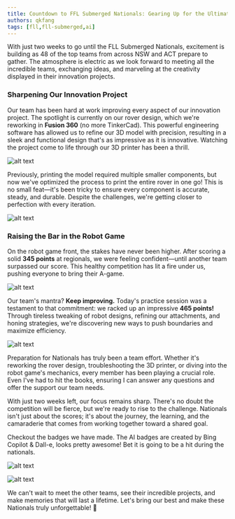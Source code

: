 ```yaml
---
title: Countdown to FFL Submerged Nationals: Gearing Up for the Ultimate Challenge!
authors: qkfang
tags: [fll,fll-submerged,ai]
---
```


With just two weeks to go until the FLL Submerged Nationals, excitement is building as 48 of the top teams from across NSW and ACT prepare to gather. The atmosphere is electric as we look forward to meeting all the incredible teams, exchanging ideas, and marveling at the creativity displayed in their innovation projects.

### Sharpening Our Innovation Project

Our team has been hard at work improving every aspect of our innovation project. The spotlight is currently on our rover design, which we're reworking in **Fusion 360** (no more TinkerCad). This powerful engineering software has allowed us to refine our 3D model with precision, resulting in a sleek and functional design that's as impressive as it is innovative. Watching the project come to life through our 3D printer has been a thrill. 

![alt text](../imgblog/fll-submerged-national-prep-inno-model.jpg)

Previously, printing the model required multiple smaller components, but now we've optimized the process to print the entire rover in one go! This is no small feat—it's been tricky to ensure every component is accurate, steady, and durable. Despite the challenges, we're getting closer to perfection with every iteration.

![alt text](../imgblog/fll-submerged-national-prep-inno-3d.jpg)

### Raising the Bar in the Robot Game

On the robot game front, the stakes have never been higher. After scoring a solid **345 points** at regionals, we were feeling confident—until another team surpassed our score. This healthy competition has lit a fire under us, pushing everyone to bring their A-game.

![alt text](../imgblog/fll-submerged-national-prep-robot-table.jpg)

Our team's mantra? **Keep improving.** Today's practice session was a testament to that commitment: we racked up an impressive **465 points!** Through tireless tweaking of robot designs, refining our attachments, and honing strategies, we're discovering new ways to push boundaries and maximize efficiency.

![alt text](../imgblog/fll-submerged-national-prep-robot-score.jpg)

Preparation for Nationals has truly been a team effort. Whether it's reworking the rover design, troubleshooting the 3D printer, or diving into the robot game's mechanics, every member has been playing a crucial role. Even I've had to hit the books, ensuring I can answer any questions and offer the support our team needs.

With just two weeks left, our focus remains sharp. There's no doubt the competition will be fierce, but we're ready to rise to the challenge. Nationals isn't just about the scores; it's about the journey, the learning, and the camaraderie that comes from working together toward a shared goal. 

Checkout the badges we have made. The AI badges are created by Bing Copilot & Dall-e, looks pretty awesome! Bet it is going to be a hit during the nationals.

![alt text](../imgblog/fll-submerged-national-prep-badge-name.jpg)

![alt text](../imgblog/fll-submerged-national-prep-badge-ai.jpg)

We can't wait to meet the other teams, see their incredible projects, and make memories that will last a lifetime. Let's bring our best and make these Nationals truly unforgettable! 🚀
